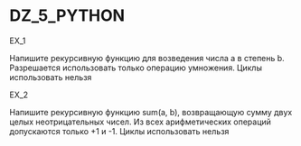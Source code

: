 # DZ_5_PYTHON

EX_1

Напишите рекурсивную функцию для возведения числа a в степень b. Разрешается использовать только операцию умножения. Циклы использовать нельзя

EX_2

Напишите рекурсивную функцию sum(a, b), возвращающую сумму двух целых неотрицательных чисел. Из всех арифметических операций допускаются только +1 и -1. Циклы использовать нельзя
